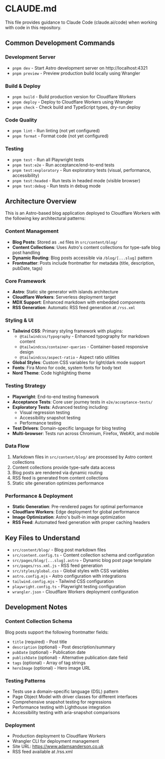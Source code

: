 # CLAUDE.md

This file provides guidance to Claude Code (claude.ai/code) when working with code in this repository.

## Common Development Commands

### Development Server
- `pnpm dev` - Start Astro development server on http://localhost:4321
- `pnpm preview` - Preview production build locally using Wrangler

### Build & Deploy
- `pnpm build` - Build production version for Cloudflare Workers
- `pnpm deploy` - Deploy to Cloudflare Workers using Wrangler
- `pnpm check` - Check build and TypeScript types, dry-run deploy

### Code Quality
- `pnpm lint` - Run linting (not yet configured)
- `pnpm format` - Format code (not yet configured)

### Testing
- `pnpm test` - Run all Playwright tests
- `pnpm test:e2e` - Run acceptance/end-to-end tests
- `pnpm test:exploratory` - Run exploratory tests (visual, performance, accessibility)
- `pnpm test:headed` - Run tests in headed mode (visible browser)
- `pnpm test:debug` - Run tests in debug mode

## Architecture Overview

This is an Astro-based blog application deployed to Cloudflare Workers with the following key architectural patterns:

### Content Management
- **Blog Posts**: Stored as `.md` files in `src/content/blog/`
- **Content Collections**: Uses Astro's content collections for type-safe blog post handling
- **Dynamic Routing**: Blog posts accessible via `/blog/[...slug]` pattern
- **Frontmatter**: Posts include frontmatter for metadata (title, description, pubDate, tags)

### Core Framework
- **Astro**: Static site generator with islands architecture
- **Cloudflare Workers**: Serverless deployment target
- **MDX Support**: Enhanced markdown with embedded components
- **RSS Generation**: Automatic RSS feed generation at `/rss.xml`

### Styling & UI
- **Tailwind CSS**: Primary styling framework with plugins:
  - `@tailwindcss/typography` - Enhanced typography for markdown content
  - `@tailwindcss/container-queries` - Container-based responsive design
  - `@tailwindcss/aspect-ratio` - Aspect ratio utilities
- **Global Styles**: Custom CSS variables for light/dark mode support
- **Fonts**: Fira Mono for code, system fonts for body text
- **Nord Theme**: Code highlighting theme

### Testing Strategy
- **Playwright**: End-to-end testing framework
- **Acceptance Tests**: Core user journey tests in `e2e/acceptance-tests/`
- **Exploratory Tests**: Advanced testing including:
  - Visual regression testing
  - Accessibility snapshot testing
  - Performance testing
- **Test Drivers**: Domain-specific language for blog testing
- **Multi-browser**: Tests run across Chromium, Firefox, WebKit, and mobile

### Data Flow
1. Markdown files in `src/content/blog/` are processed by Astro content collections
2. Content collections provide type-safe data access
3. Blog posts are rendered via dynamic routing
4. RSS feed is generated from content collections
5. Static site generation optimizes performance

### Performance & Deployment
- **Static Generation**: Pre-rendered pages for optimal performance
- **Cloudflare Workers**: Edge deployment for global performance
- **Image Optimization**: Astro's built-in image optimization
- **RSS Feed**: Automated feed generation with proper caching headers

## Key Files to Understand

- `src/content/blog/` - Blog post markdown files
- `src/content.config.ts` - Content collection schema and configuration
- `src/pages/blog/[...slug].astro` - Dynamic blog post page template
- `src/pages/rss.xml.js` - RSS feed generation
- `src/styles/global.css` - Global styles with CSS variables
- `astro.config.mjs` - Astro configuration with integrations
- `tailwind.config.mjs` - Tailwind CSS configuration
- `playwright.config.ts` - Playwright testing configuration
- `wrangler.json` - Cloudflare Workers deployment configuration

## Development Notes

### Content Collection Schema
Blog posts support the following frontmatter fields:
- `title` (required) - Post title
- `description` (optional) - Post description/summary
- `pubDate` (optional) - Publication date
- `publishDate` (optional) - Alternative publication date field
- `tags` (optional) - Array of tag strings
- `heroImage` (optional) - Hero image URL

### Testing Patterns
- Tests use a domain-specific language (DSL) pattern
- Page Object Model with driver classes for different interfaces
- Comprehensive snapshot testing for regressions
- Performance testing with Lighthouse integration
- Accessibility testing with aria-snapshot comparisons

### Deployment
- Production deployment to Cloudflare Workers
- Wrangler CLI for deployment management
- Site URL: https://www.adamsanderson.co.uk
- RSS feed available at /rss.xml